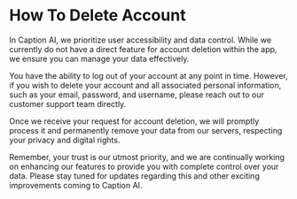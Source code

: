 # How To Delete Account

In Caption AI, we prioritize user accessibility and data control. While we currently do not have a direct feature for account deletion within the app, we ensure you can manage your data effectively.

You have the ability to log out of your account at any point in time. However, if you wish to delete your account and all associated personal information, such as your email, password, and username, please reach out to our customer support team directly.

Once we receive your request for account deletion, we will promptly process it and permanently remove your data from our servers, respecting your privacy and digital rights.

Remember, your trust is our utmost priority, and we are continually working on enhancing our features to provide you with complete control over your data. Please stay tuned for updates regarding this and other exciting improvements coming to Caption AI.
